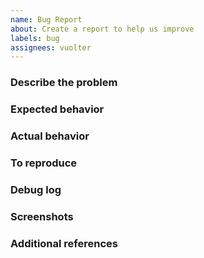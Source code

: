 ```yaml
---
name: Bug Report
about: Create a report to help us improve
labels: bug
assignees: vuolter
---
```


<!-- Hey, annotations like this one will not be visible in your ticket, just ignore them all. -->

### Describe the problem
<!-- A clear and concise description of what the problem is. -->

<!-- WRITE HERE -->


### Expected behavior
<!-- A clear and concise description of what you expected to happen. -->

<!-- WRITE HERE -->


### Actual behavior
<!-- A clear and concise description of what actually happens. -->

<!-- WRITE HERE -->


### To reproduce
<!-- Steps to reproduce the behavior. -->

<!-- WRITE HERE - OPTIONAL -->


### Debug log
<!-- Enable `Debug Mode` in pyload's `General` settings and put it here. -->

<!-- WRITE HERE - OPTIONAL -->


### Screenshots
<!-- If applicable, add screenshots to help explain your problem. -->

<!-- WRITE HERE - OPTIONAL -->


### Additional references
<!-- Any other context, related issues or pull requests about the problem. -->

<!-- WRITE HERE - OPTIONAL -->
